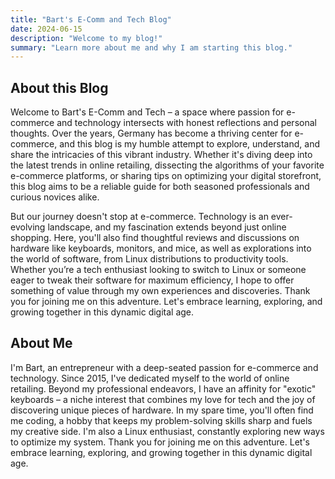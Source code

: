 ```yaml
---
title: "Bart's E-Comm and Tech Blog"
date: 2024-06-15
description: "Welcome to my blog!"
summary: "Learn more about me and why I am starting this blog."
---
```

## About this Blog
Welcome to Bart's E-Comm and Tech – a space where passion for e-commerce and technology intersects with honest reflections and personal thoughts. Over the years, Germany has become a thriving center for e-commerce, and this blog is my humble attempt to explore, understand, and share the intricacies of this vibrant industry. Whether it's diving deep into the latest trends in online retailing, dissecting the algorithms of your favorite e-commerce platforms, or sharing tips on optimizing your digital storefront, this blog aims to be a reliable guide for both seasoned professionals and curious novices alike.

But our journey doesn't stop at e-commerce. Technology is an ever-evolving landscape, and my fascination extends beyond just online shopping. Here, you'll also find thoughtful reviews and discussions on hardware like keyboards, monitors, and mice, as well as explorations into the world of software, from Linux distributions to productivity tools. Whether you’re a tech enthusiast looking to switch to Linux or someone eager to tweak their software for maximum efficiency, I hope to offer something of value through my own experiences and discoveries.
Thank you for joining me on this adventure. Let's embrace learning, exploring, and growing together in this dynamic digital age.

## About Me
I'm Bart, an entrepreneur with a deep-seated passion for e-commerce and technology. Since 2015, I've dedicated myself to the world of online retailing. 
Beyond my professional endeavors, I have an affinity for "exotic" keyboards – a niche interest that combines my love for tech and the joy of discovering unique pieces of hardware. In my spare time, you'll often find me coding, a hobby that keeps my problem-solving skills sharp and fuels my creative side. I'm also a Linux enthusiast, constantly exploring new ways to optimize my system.
Thank you for joining me on this adventure. Let's embrace learning, exploring, and growing together in this dynamic digital age.
